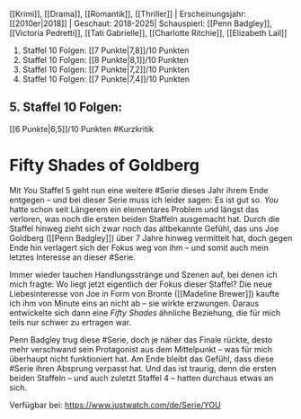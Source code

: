 
[[Krimi]], [[Drama]], [[Romantik]], [[Thriller]] | Erscheinungsjahr: [[2010er|2018]] | Geschaut: 2018-2025| Schauspierl: [[Penn Badgley]], [[Victoria Pedretti]], [[Tati Gabrielle]], [[Charlotte Ritchie]], [[Elizabeth Lail]]

1. Staffel 10 Folgen: [[7 Punkte|7,8]]/10 Punkten
2. Staffel 10 Folgen: [[8 Punkte|8,1]]/10 Punkten
3. Staffel 10 Folgen: [[7 Punkte|7,2]]/10 Punkten
4. Staffel 10 Folgen: [[7 Punkte|7,4]]/10 Punkten
## 5. Staffel 10 Folgen: 

[[6 Punkte|6,5]]/10 Punkten #Kurzkritik


# Fifty Shades of Goldberg

Mit _You_ Staffel 5 geht nun eine weitere #Serie dieses Jahr ihrem Ende entgegen – und bei dieser Serie muss ich leider sagen: Es ist gut so. _You_ hatte schon seit Längerem ein elementares Problem und längst das verloren, was noch die ersten beiden Staffeln ausgemacht hat. Durch die Staffel hinweg zieht sich zwar noch das altbekannte Gefühl, das uns Joe Goldberg ([[Penn Badgley]]) über 7 Jahre hinweg vermittelt hat, doch gegen Ende hin verlagert sich der Fokus weg von ihm – und somit auch mein letztes Interesse an dieser #Serie.

Immer wieder tauchen Handlungsstränge und Szenen auf, bei denen ich mich fragte: Wo liegt jetzt eigentlich der Fokus dieser Staffel? Die neue Liebesinteresse von Joe in Form von Bronte ([[Madeline Brewer]]) kaufte ich ihm von Minute eins an nicht ab – sie wirkte erzwungen. Daraus entwickelte sich dann eine _Fifty Shades_ ähnliche Beziehung, die für mich teils nur schwer zu ertragen war.

Penn Badgley trug diese #Serie, doch je näher das Finale rückte, desto mehr verschwand sein Protagonist aus dem Mittelpunkt – was für mich überhaupt nicht funktioniert hat. Am Ende bleibt das Gefühl, dass diese #Serie ihren Absprung verpasst hat. Und das ist traurig, denn die ersten beiden Staffeln – und auch zuletzt Staffel 4 – hatten durchaus etwas an sich.


Verfügbar bei: https://www.justwatch.com/de/Serie/YOU